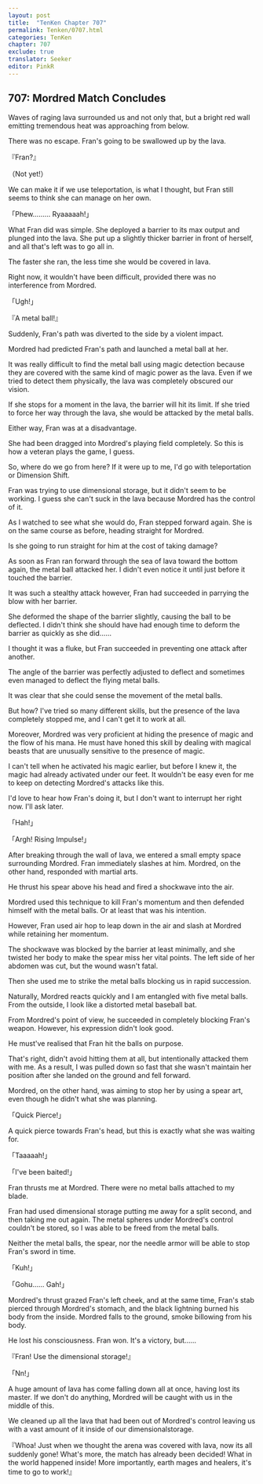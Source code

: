 ```yaml
---
layout: post
title:  "TenKen Chapter 707"
permalink: Tenken/0707.html
categories: TenKen
chapter: 707
exclude: true
translator: Seeker
editor: PinkR
---
```

<h2>707: Mordred Match Concludes</h2>

Waves of raging lava surrounded us and not only that, but a bright red wall emitting tremendous heat was approaching from below.

There was no escape. Fran's going to be swallowed up by the lava.

『Fran?』

（Not yet!）

We can make it if we use teleportation, is what I thought, but Fran still seems to think she can manage on her own.

「Phew……… Ryaaaaah!」

<p>What Fran did was simple. She deployed a barrier to its max output and plunged into the lava. 
She put up a slightly thicker barrier in front of herself, and all that's left was to go all in.</p>

The faster she ran, the less time she would be covered in lava.

Right now, it wouldn't have been difficult, provided there was no interference from Mordred.

「Ugh!」

『A metal ball!』

Suddenly, Fran's path was diverted to the side by a violent impact.

Mordred had predicted Fran's path and launched a metal ball at her.

<p>It was really difficult to find the metal ball using magic detection because they are covered with the same kind of magic power as the lava. 
Even if we tried to detect them physically, the lava was completely obscured our vision.</p>

<p>If she stops for a moment in the lava, the barrier will hit its limit. If she tried to force her way through the lava, 
she would be attacked by the metal balls.</p>

Either way, Fran was at a disadvantage.

She had been dragged into Mordred's playing field completely. So this is how a veteran plays the game, I guess.

So, where do we go from here? If it were up to me, I'd go with teleportation or Dimension Shift.

Fran was trying to use dimensional storage, but it didn't seem to be working. I guess she can't suck in the lava because Mordred has the control of it.

As I watched to see what she would do, Fran stepped forward again. She is on the same course as before, heading straight for Mordred.

Is she going to run straight for him at the cost of taking damage?

<p>As soon as Fran ran forward through the sea of lava toward the bottom again, the metal ball attacked her. 
I didn't even notice it until just before it touched the barrier.</p>

It was such a stealthy attack however, Fran had succeeded in parrying the blow with her barrier.

<p>She deformed the shape of the barrier slightly, causing the ball to be deflected. I didn't think she should have had enough time 
to deform the barrier as quickly as she did……</p>

I thought it was a fluke, but Fran succeeded in preventing one attack after another.

The angle of the barrier was perfectly adjusted to deflect and sometimes even managed to deflect the flying metal balls.

It was clear that she could sense the movement of the metal balls.

But how? I've tried so many different skills, but the presence of the lava completely stopped me, and I can't get it to work at all.

<p>Moreover, Mordred was very proficient at hiding the presence of magic and the flow of his mana. He must have honed this skill by 
dealing with magical beasts that are unusually sensitive to the presence of magic.</p>

<p>I can't tell when he activated his magic earlier, but before I knew it, the magic had already activated under our feet. 
It wouldn't be easy even for me to keep on detecting Mordred's attacks like this.</p>

I'd love to hear how Fran's doing it, but I don't want to interrupt her right now. I'll ask later.

「Hah!」

「Argh! Rising Impulse!」

<p>After breaking through the wall of lava, we entered a small empty space surrounding Mordred. 
Fran immediately slashes at him. Mordred, on the other hand, responded with martial arts.</p>

He thrust his spear above his head and fired a shockwave into the air.

Mordred used this technique to kill Fran's momentum and then defended himself with the metal balls. Or at least that was his intention.

However, Fran used air hop to leap down in the air and slash at Mordred while retaining her momentum.

<p>The shockwave was blocked by the barrier at least minimally, and she twisted her body to make the spear miss her vital points. 
The left side of her abdomen was cut, but the wound wasn't fatal.</p>

Then she used me to strike the metal balls blocking us in rapid succession.

Naturally, Mordred reacts quickly and I am entangled with five metal balls. From the outside, I look like a distorted metal baseball bat.

From Mordred's point of view, he succeeded in completely blocking Fran's weapon. However, his expression didn't look good.

He must've realised that Fran hit the balls on purpose.

<p>That's right, didn't avoid hitting them at all, but intentionally attacked them with me. 
As a result, I was pulled down so fast that she wasn't maintain her position after she landed on the ground and fell forward.</p>

Mordred, on the other hand, was aiming to stop her by using a spear art, even though he didn't what she was planning.

「Quick Pierce!」

A quick pierce towards Fran's head, but this is exactly what she was waiting for.

「Taaaaah!」

「I've been baited!」

Fran thrusts me at Mordred. There were no metal balls attached to my blade.

<p>Fran had used dimensional storage putting me away for a split second, and then taking me out again. 
The metal spheres under Mordred's control couldn't be stored, so I was able to be freed from the metal balls.</p>

Neither the metal balls, the spear, nor the needle armor will be able to stop Fran's sword in time.

「Kuh!」

「Gohu…… Gah!」

<p>Mordred's thrust grazed Fran's left cheek, and at the same time, Fran's stab pierced through Mordred's stomach, 
and the black lightning burned his body from the inside. Mordred falls to the ground, smoke billowing from his body.</p>

He lost his consciousness. Fran won. It's a victory, but……

『Fran! Use the dimensional storage!』

「Nn!」

A huge amount of lava has come falling down all at once, having lost its master. If we don't do anything, Mordred will be caught with us in the middle of this.

We cleaned up all the lava that had been out of Mordred's control leaving us with a vast amount of it inside of our dimensionalstorage.

<p>『Whoa! Just when we thought the arena was covered with lava, now its all suddenly gone! What's more, the match has 
already been decided! What in the world happened inside! More importantly, earth mages and healers, it's time to go to work!』</p>



